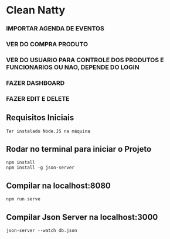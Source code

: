 # Clean Natty  

### IMPORTAR AGENDA DE EVENTOS 
### VER DO COMPRA PRODUTO
### VER DO USUARIO PARA CONTROLE DOS PRODUTOS E FUNCIONARIOS OU NAO, DEPENDE DO LOGIN  
### FAZER DASHBOARD
### FAZER EDIT E DELETE 

## Requisitos Iniciais
```
Ter instalado Node.JS na máquina
```

## Rodar no terminal para iniciar o Projeto
```
npm install
npm install -g json-server
```

## Compilar na localhost:8080
```
npm run serve
```

## Compilar Json Server na localhost:3000
```
json-server --watch db.json
``` 
